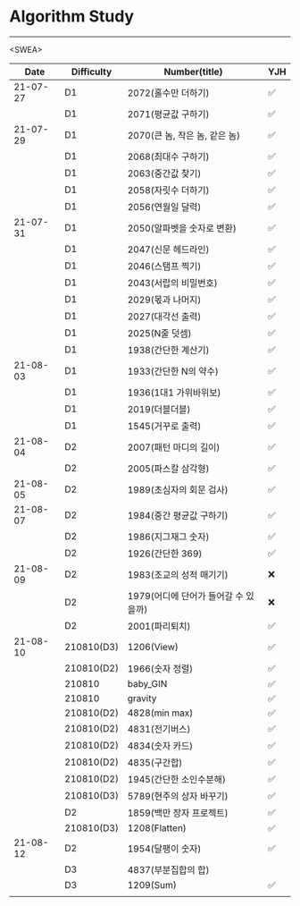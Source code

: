 # Algorithm Study

---



\<SWEA\>

| Date     | Difficulty | Number(title)                        | YJH  |
| -------- | ---------- | ------------------------------------ | ---- |
| 21-07-27 | D1         | 2072(홀수만 더하기)                  | ✅    |
|          | D1         | 2071(평균값 구하기)                  | ✅    |
| 21-07-29 | D1         | 2070(큰 놈, 작은 놈, 같은 놈)        | ✅    |
|          | D1         | 2068(최대수 구하기)                  | ✅    |
|          | D1         | 2063(중간값 찾기)                    | ✅    |
|          | D1         | 2058(자릿수 더하기)                  | ✅    |
|          | D1         | 2056(연월일 달력)                    | ✅    |
| 21-07-31 | D1         | 2050(알파벳을 숫자로 변환)           | ✅    |
|          | D1         | 2047(신문 헤드라인)                  | ✅    |
|          | D1         | 2046(스탬프 찍기)                    | ✅    |
|          | D1         | 2043(서랍의 비밀번호)                | ✅    |
|          | D1         | 2029(몫과 나머지)                    | ✅    |
|          | D1         | 2027(대각선 출력)                    | ✅    |
|          | D1         | 2025(N줄 덧셈)                       | ✅    |
|          | D1         | 1938(간단한 계산기)                  | ✅    |
| 21-08-03 | D1         | 1933(간단한 N의 약수)                | ✅    |
|          | D1         | 1936(1대1 가위바위보)                | ✅    |
|          | D1         | 2019(더블더블)                       | ✅    |
|          | D1         | 1545(거꾸로 출력)                    | ✅    |
| 21-08-04 | D2         | 2007(패턴 마디의 길이)               | ✅    |
|          | D2         | 2005(파스칼 삼각형)                  | ✅    |
| 21-08-05 | D2         | 1989(초심자의 회문 검사)             | ✅    |
| 21-08-07 | D2         | 1984(중간 평균값 구하기)             | ✅    |
|          | D2         | 1986(지그재그 숫자)                  | ✅    |
|          | D2         | 1926(간단한 369)                     | ✅    |
| 21-08-09 | D2         | 1983(조교의 성적 매기기)             | ❌    |
|          | D2         | 1979(어디에 단어가 들어갈 수 있을까) | ❌    |
|          | D2         | 2001(파리퇴치)                       | ✅    |
| 21-08-10 | 210810(D3) | 1206(View)                           | ✅    |
|          | 210810(D2) | 1966(숫자 정렬)                      | ✅    |
|          | 210810     | baby_GIN                             | ✅    |
|          | 210810     | gravity                              | ✅    |
|          | 210810(D2) | 4828(min max)                        | ✅    |
|          | 210810(D2) | 4831(전기버스)                       | ✅    |
|          | 210810(D2) | 4834(숫자 카드)                      | ✅    |
|          | 210810(D2) | 4835(구간합)                         | ✅    |
|          | 210810(D2) | 1945(간단한 소인수분해)              | ✅    |
|          | 210810(D3) | 5789(현주의 상자 바꾸기)             | ✅    |
|          | D2         | 1859(백만 장자 프로젝트)             | ✅    |
|          | 210810(D3) | 1208(Flatten)                        | ✅    |
| 21-08-12 | D2         | 1954(달팽이 숫자)                    | ✅    |
|          | D3         | 4837(부분집합의 합)                  |      |
|          | D3         | 1209(Sum)                            | ✅    |
|          |            |                                      |      |
